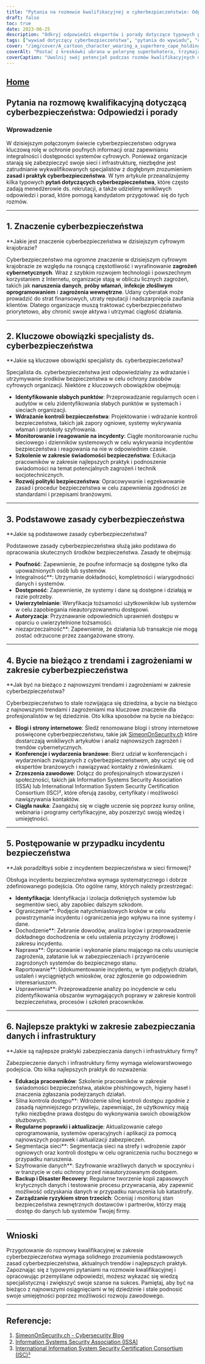 ```yaml
---
title: "Pytania na rozmowie kwalifikacyjnej o cyberbezpieczeństwie: Odpowiedzi i porady dotyczące sukcesu"
draft: false
toc: true
date: 2023-06-25
description: "Odkryj odpowiedzi ekspertów i porady dotyczące typowych pytań na rozmowach kwalifikacyjnych z zakresu cyberbezpieczeństwa, zapewniając sobie sukces na konkurencyjnym rynku pracy."
tags: ["wywiad dotyczący cyberbezpieczeństwa", "pytania do wywiadu", "cyberbezpieczeństwo praca", "kariera w cyberbezpieczeństwie", "porady dotyczące cyberbezpieczeństwa", "umiejętności w zakresie cyberbezpieczeństwa", "specjalista ds. cyberbezpieczeństwa", "trendy w cyberbezpieczeństwie", "najlepsze praktyki cyberbezpieczeństwa", "zasady cyberbezpieczeństwa", "certyfikaty cyberbezpieczeństwa", "blogi o cyberbezpieczeństwie", "konferencje dotyczące cyberbezpieczeństwa", "edukacja w zakresie cyberbezpieczeństwa", "zagrożenia cyberbezpieczeństwa", "bezpieczeństwo sieci", "bezpieczeństwo danych", "reakcja na incydent", "kontrole bezpieczeństwa", "szkolenie pracowników", "kontrola dostępu", "szyfrowanie danych", "segmentacja sieci", "tworzenie kopii zapasowych i odzyskiwanie danych", "zarządzanie ryzykiem stron trzecich", "świadomość cyberbezpieczeństwa", "Aktualizacje dotyczące cyberbezpieczeństwa", "luki w cyberbezpieczeństwie", "regulacje dotyczące cyberbezpieczeństwa"]
cover: "/img/cover/A_cartoon_character_wearing_a_superhero_cape_holding_a_shie.png"
coverAlt: "Postać z kreskówki ubrana w pelerynę superbohatera, trzymająca tarczę z symbolem kłódki."
coverCaption: "Uwolnij swój potencjał podczas rozmów kwalifikacyjnych dotyczących cyberbezpieczeństwa."
---
```


## [Home](/cyber-security-career-playbook-start/)

## Pytania na rozmowę kwalifikacyjną dotyczącą cyberbezpieczeństwa: Odpowiedzi i porady

### Wprowadzenie

W dzisiejszym połączonym świecie cyberbezpieczeństwo odgrywa kluczową rolę w ochronie poufnych informacji oraz zapewnianiu integralności i dostępności systemów cyfrowych. Ponieważ organizacje starają się zabezpieczyć swoje sieci i infrastrukturę, niezbędne jest zatrudnianie wykwalifikowanych specjalistów z dogłębnym zrozumieniem **zasad i praktyk cyberbezpieczeństwa**. W tym artykule przeanalizujemy kilka typowych **pytań dotyczących cyberbezpieczeństwa**, które często zadają menedżerowie ds. rekrutacji, a także udzielimy wnikliwych odpowiedzi i porad, które pomogą kandydatom przygotować się do tych rozmów.

______

## 1. Znaczenie cyberbezpieczeństwa

**Jakie jest znaczenie cyberbezpieczeństwa w dzisiejszym cyfrowym krajobrazie?

Cyberbezpieczeństwo ma ogromne znaczenie w dzisiejszym cyfrowym krajobrazie ze względu na rosnącą częstotliwość i wyrafinowanie **zagrożeń cybernetycznych**. Wraz z szybkim rozwojem technologii i powszechnym korzystaniem z Internetu, organizacje stają w obliczu licznych zagrożeń, takich jak **naruszenia danych**, **próby włamań**, **infekcje złośliwym oprogramowaniem** i **zagrożenia wewnętrzne**. Udany cyberatak może prowadzić do strat finansowych, utraty reputacji i nadszarpnięcia zaufania klientów. Dlatego organizacje muszą traktować cyberbezpieczeństwo priorytetowo, aby chronić swoje aktywa i utrzymać ciągłość działania.

______

## 2. Kluczowe obowiązki specjalisty ds. cyberbezpieczeństwa

**Jakie są kluczowe obowiązki specjalisty ds. cyberbezpieczeństwa?

Specjalista ds. cyberbezpieczeństwa jest odpowiedzialny za wdrażanie i utrzymywanie środków bezpieczeństwa w celu ochrony zasobów cyfrowych organizacji. Niektóre z kluczowych obowiązków obejmują:

- **Identyfikowanie słabych punktów**: Przeprowadzanie regularnych ocen i audytów w celu zidentyfikowania słabych punktów w systemach i sieciach organizacji.
- **Wdrażanie kontroli bezpieczeństwa**: Projektowanie i wdrażanie kontroli bezpieczeństwa, takich jak zapory ogniowe, systemy wykrywania włamań i protokoły szyfrowania.
- **Monitorowanie i reagowanie na incydenty**: Ciągłe monitorowanie ruchu sieciowego i dzienników systemowych w celu wykrywania incydentów bezpieczeństwa i reagowania na nie w odpowiednim czasie.
- **Szkolenie w zakresie świadomości bezpieczeństwa**: Edukacja pracowników w zakresie najlepszych praktyk i podnoszenie świadomości na temat potencjalnych zagrożeń i technik socjotechnicznych.
- **Rozwój polityki bezpieczeństwa**: Opracowywanie i egzekwowanie zasad i procedur bezpieczeństwa w celu zapewnienia zgodności ze standardami i przepisami branżowymi.

______

## 3. Podstawowe zasady cyberbezpieczeństwa

**Jakie są podstawowe zasady cyberbezpieczeństwa?

Podstawowe zasady cyberbezpieczeństwa służą jako podstawa do opracowania skutecznych środków bezpieczeństwa. Zasady te obejmują:

- **Poufność**: Zapewnienie, że poufne informacje są dostępne tylko dla upoważnionych osób lub systemów.
- Integralność**: Utrzymanie dokładności, kompletności i wiarygodności danych i systemów.
- **Dostępność**: Zapewnienie, że systemy i dane są dostępne i działają w razie potrzeby.
- **Uwierzytelnianie**: Weryfikacja tożsamości użytkowników lub systemów w celu zapobiegania nieautoryzowanemu dostępowi.
- **Autoryzacja**: Przyznawanie odpowiednich uprawnień dostępu w oparciu o uwierzytelnione tożsamości.
- niezaprzeczalność**: Zapewnienie, że działania lub transakcje nie mogą zostać odrzucone przez zaangażowane strony.

______

## 4. Bycie na bieżąco z trendami i zagrożeniami w zakresie cyberbezpieczeństwa

**Jak być na bieżąco z najnowszymi trendami i zagrożeniami w zakresie cyberbezpieczeństwa?

Cyberbezpieczeństwo to stale rozwijająca się dziedzina, a bycie na bieżąco z najnowszymi trendami i zagrożeniami ma kluczowe znaczenie dla profesjonalistów w tej dziedzinie. Oto kilka sposobów na bycie na bieżąco:

- **Blogi i strony internetowe**: Śledź renomowane blogi i strony internetowe poświęcone cyberbezpieczeństwu, takie jak [SimeonOnSecurity.ch](https://www.simeononsecurity.ch/) które dostarczają wnikliwych artykułów i analiz najnowszych zagrożeń i trendów cybernetycznych.
- **Konferencje i wydarzenia branżowe**: Bierz udział w konferencjach i wydarzeniach związanych z cyberbezpieczeństwem, aby uczyć się od ekspertów branżowych i nawiązywać kontakty z rówieśnikami.
- **Zrzeszenia zawodowe**: Dołącz do profesjonalnych stowarzyszeń i społeczności, takich jak Information Systems Security Association (ISSA) lub International Information System Security Certification Consortium (ISC)², które oferują zasoby, certyfikaty i możliwości nawiązywania kontaktów.
- **Ciągła nauka**: Zaangażuj się w ciągłe uczenie się poprzez kursy online, webinaria i programy certyfikacyjne, aby poszerzyć swoją wiedzę i umiejętności.

______

## 5. Postępowanie w przypadku incydentu bezpieczeństwa

**Jak poradziłbyś sobie z incydentem bezpieczeństwa w sieci firmowej?

Obsługa incydentu bezpieczeństwa wymaga systematycznego i dobrze zdefiniowanego podejścia. Oto ogólne ramy, których należy przestrzegać:

- **Identyfikacja**: Identyfikacja i izolacja dotkniętych systemów lub segmentów sieci, aby zapobiec dalszym szkodom.
- Ograniczenie**: Podjęcie natychmiastowych kroków w celu powstrzymania incydentu i ograniczenia jego wpływu na inne systemy i dane.
- Dochodzenie**: Zebranie dowodów, analiza logów i przeprowadzenie dokładnego dochodzenia w celu ustalenia przyczyny źródłowej i zakresu incydentu.
- Naprawa**: Opracowanie i wykonanie planu mającego na celu usunięcie zagrożenia, załatanie luk w zabezpieczeniach i przywrócenie zagrożonych systemów do bezpiecznego stanu.
- Raportowanie**: Udokumentowanie incydentu, w tym podjętych działań, ustaleń i wyciągniętych wniosków, oraz zgłoszenie go odpowiednim interesariuszom.
- Usprawnienia**: Przeprowadzenie analizy po incydencie w celu zidentyfikowania obszarów wymagających poprawy w zakresie kontroli bezpieczeństwa, procesów i szkoleń pracowników.

______

## 6. Najlepsze praktyki w zakresie zabezpieczania danych i infrastruktury

**Jakie są najlepsze praktyki zabezpieczania danych i infrastruktury firmy?

Zabezpieczenie danych i infrastruktury firmy wymaga wielowarstwowego podejścia. Oto kilka najlepszych praktyk do rozważenia:

- **Edukacja pracowników**: Szkolenie pracowników w zakresie świadomości bezpieczeństwa, ataków phishingowych, higieny haseł i znaczenia zgłaszania podejrzanych działań.
- Silna kontrola dostępu**: Wdrożenie silnej kontroli dostępu zgodnie z zasadą najmniejszego przywileju, zapewniając, że użytkownicy mają tylko niezbędne prawa dostępu do wykonywania swoich obowiązków służbowych.
- **Regularne poprawki i aktualizacje**: Aktualizowanie całego oprogramowania, systemów operacyjnych i aplikacji za pomocą najnowszych poprawek i aktualizacji zabezpieczeń.
- Segmentacja sieci**: Segmentacja sieci na strefy i wdrożenie zapór ogniowych oraz kontroli dostępu w celu ograniczenia ruchu bocznego w przypadku naruszenia.
- Szyfrowanie danych**: Szyfrowanie wrażliwych danych w spoczynku i w tranzycie w celu ochrony przed nieautoryzowanym dostępem.
- **Backup i Disaster Recovery**: Regularne tworzenie kopii zapasowych krytycznych danych i testowanie procesu przywracania, aby zapewnić możliwość odzyskania danych w przypadku naruszenia lub katastrofy.
- **Zarządzanie ryzykiem stron trzecich**: Oceniaj i monitoruj stan bezpieczeństwa zewnętrznych dostawców i partnerów, którzy mają dostęp do danych lub systemów Twojej firmy.

______

## Wnioski

Przygotowanie do rozmowy kwalifikacyjnej w zakresie cyberbezpieczeństwa wymaga solidnego zrozumienia podstawowych zasad cyberbezpieczeństwa, aktualnych trendów i najlepszych praktyk. Zapoznając się z typowymi pytaniami na rozmowie kwalifikacyjnej i opracowując przemyślane odpowiedzi, możesz wykazać się wiedzą specjalistyczną i zwiększyć swoje szanse na sukces. Pamiętaj, aby być na bieżąco z najnowszymi osiągnięciami w tej dziedzinie i stale podnosić swoje umiejętności poprzez możliwości rozwoju zawodowego.

______

## Referencje:

1. [SimeonOnSecurity.ch - Cybersecurity Blog](https://www.simeononsecurity.ch/)
2. [Information Systems Security Association (ISSA)](https://www.issa.org/)
3. [International Information System Security Certification Consortium (ISC)²](https://www.isc2.org/)
